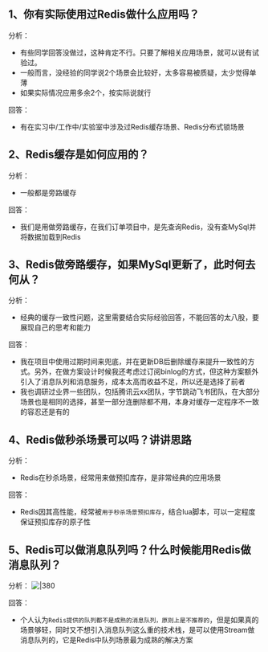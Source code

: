 
## 1、你有实际使用过Redis做什么应用吗？

分析：
- 有些同学回答没做过，这种肯定不行。只要了解相关应用场景，就可以说有试验过。
- 一般而言，没经验的同学说2个场景会比较好，太多容易被质疑，太少觉得单薄
- 如果实际情况应用多余2个，按实际说就行

回答：
- 有在实习中/工作中/实验室中涉及过Redis缓存场景、Redis分布式锁场景

## 2、Redis缓存是如何应用的？

分析：
- 一般都是旁路缓存

回答：
- 我们是用做旁路缓存，在我们订单项目中，是先查询Redis，没有查MySql并将数据加载到Redis

## 3、Redis做旁路缓存，如果MySql更新了，此时何去何从？

分析：
- 经典的缓存一致性问题，这里需要结合实际经验回答，不能回答的太八股，要展现自己的思考和能力

回答：
- 我在项目中使用过期时间来兜底，并在更新DB后删除缓存来提升一致性的方式。另外，在做方案设计时候我还考虑过订阅binlog的方式，但这种方案额外引入了消息队列和消息服务，成本太高而收益不足，所以还是选择了前者
- 我也调研过业界一些团队，包括腾讯云xx团队，字节跳动飞书团队，在大部分场景也是相同的选择，甚至一部分连删除都不用，本身对缓存一定程序不一致的容忍还是有的

## 4、Redis做秒杀场景可以吗？讲讲思路

分析：
- Redis在秒杀场景，经常用来做预扣库存，是非常经典的应用场景

回答：
- Redis因其高性能，经常被`用于秒杀场景预扣库存`，结合lua脚本，可以一定程度保证预扣库存的原子性

## 5、Redis可以做消息队列吗？什么时候能用Redis做消息队列？

分析：
![|380](https://my-obsidian-image.oss-cn-guangzhou.aliyuncs.com/2024/04/e896415e9950309b1b82dfe614279e90.png)

回答：
- 个人认为`Redis提供的队列都不是成熟的消息队列，原则上是不推荐的`，但是如果真的场景够轻，同时又不想引入消息队列这么重的技术栈，是可以使用Stream做消息队列的，它是Redis中队列场景最为成熟的解决方案

